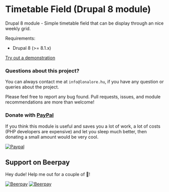 Timetable Field (Drupal 8 module)
=================================

Drupal 8 module - Simple timetable field that can be display through an nice weekly grid.

Requirements:
- Drupal 8 (>= 8.1.x)

[Try out a demonstration](http://www.budaorsiboxclub.hu/orarend)

### Questions about this project?

You can always contact me at `info@lonalore.hu`, if you have any question or queries about the project.

Please feel free to report any bug found. Pull requests, issues, and module recommendations are more than welcome!

### Donate with [PayPal](https://www.paypal.com/cgi-bin/webscr?cmd=_s-xclick&hosted_button_id=PQYDBAMQ3D2UG)

If you think this module is useful and saves you a lot of work, a lot of costs (PHP developers are expensive) and let you sleep much better, then donating a small amount would be very cool.

[![Paypal](https://www.paypalobjects.com/en_US/i/btn/btn_donateCC_LG.gif)](https://www.paypal.com/cgi-bin/webscr?cmd=_s-xclick&hosted_button_id=PQYDBAMQ3D2UG)

## Support on Beerpay
Hey dude! Help me out for a couple of :beers:!

[![Beerpay](https://beerpay.io/lonalore/timetable_field/badge.svg?style=beer-square)](https://beerpay.io/lonalore/timetable_field)  [![Beerpay](https://beerpay.io/lonalore/timetable_field/make-wish.svg?style=flat-square)](https://beerpay.io/lonalore/timetable_field?focus=wish)